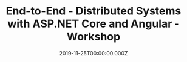 ---
title: End-to-End - Distributed Systems with ASP.NET Core and Angular - Workshop
date: 2019-11-25T00:00:00.000Z
image: speaking.jpg
event: DDC Köln (Workshop)
tags: [Angular,ASP.NET Core]
category: talks
---
